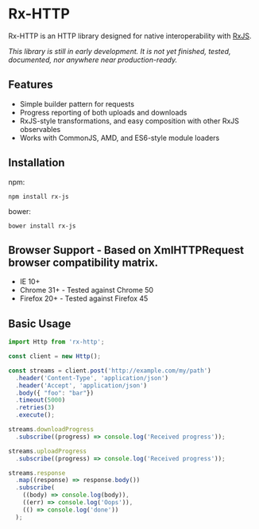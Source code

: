 # Rx-HTTP

Rx-HTTP is an HTTP library designed for native interoperability with
[RxJS](https://github.com/Reactive-Extensions/RxJS).

*This library is still in early development.  It is not yet finished, tested, documented, nor anywhere near production-ready.*

## Features
- Simple builder pattern for requests
- Progress reporting of both uploads and downloads
- RxJS-style transformations, and easy composition with other RxJS observables
- Works with CommonJS, AMD, and ES6-style module loaders

## Installation
npm:

`npm install rx-js`


bower:

`bower install rx-js`

## Browser Support - Based on XmlHTTPRequest browser compatibility matrix.
- IE 10+
- Chrome 31+ - Tested against Chrome 50
- Firefox 20+ - Tested against Firefox 45

## Basic Usage
```javascript
import Http from 'rx-http';

const client = new Http();

const streams = client.post('http://example.com/my/path')
  .header('Content-Type', 'application/json')
  .header('Accept', 'application/json')
  .body({ "foo": "bar"})
  .timeout(5000)
  .retries(3)
  .execute();

streams.downloadProgress
  .subscribe((progress) => console.log('Received progress'));

streams.uploadProgress
  .subscribe((progress) => console.log('Received progress'));

streams.response
  .map((response) => response.body())
  .subscribe(
    ((body) => console.log(body)),
    ((err) => console.log('Oops')),
    (() => console.log('done'))
  );
```
